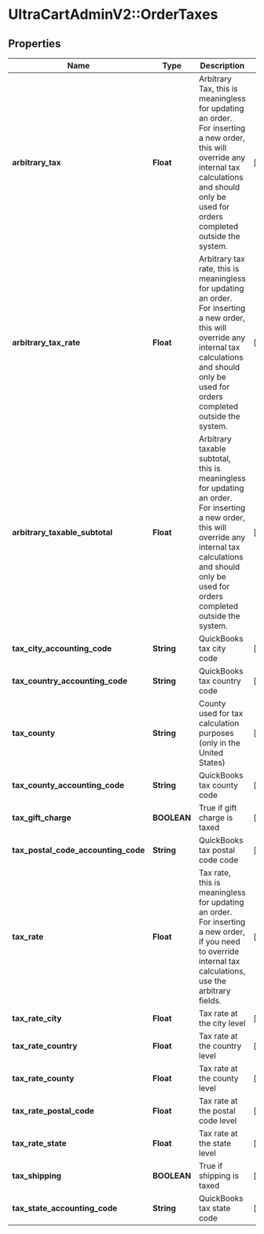 # UltraCartAdminV2::OrderTaxes

## Properties
Name | Type | Description | Notes
------------ | ------------- | ------------- | -------------
**arbitrary_tax** | **Float** | Arbitrary Tax, this is meaningless for updating an order.  For inserting a new order, this will override any internal tax calculations and should only be used for orders completed outside the system. | [optional] 
**arbitrary_tax_rate** | **Float** | Arbitrary tax rate, this is meaningless for updating an order.  For inserting a new order, this will override any internal tax calculations and should only be used for orders completed outside the system. | [optional] 
**arbitrary_taxable_subtotal** | **Float** | Arbitrary taxable subtotal, this is meaningless for updating an order.  For inserting a new order, this will override any internal tax calculations and should only be used for orders completed outside the system. | [optional] 
**tax_city_accounting_code** | **String** | QuickBooks tax city code | [optional] 
**tax_country_accounting_code** | **String** | QuickBooks tax country code | [optional] 
**tax_county** | **String** | County used for tax calculation purposes (only in the United States) | [optional] 
**tax_county_accounting_code** | **String** | QuickBooks tax county code | [optional] 
**tax_gift_charge** | **BOOLEAN** | True if gift charge is taxed | [optional] 
**tax_postal_code_accounting_code** | **String** | QuickBooks tax postal code code | [optional] 
**tax_rate** | **Float** | Tax rate, this is meaningless for updating an order.  For inserting a new order, if you need to override internal tax calculations, use the arbitrary fields. | [optional] 
**tax_rate_city** | **Float** | Tax rate at the city level | [optional] 
**tax_rate_country** | **Float** | Tax rate at the country level | [optional] 
**tax_rate_county** | **Float** | Tax rate at the county level | [optional] 
**tax_rate_postal_code** | **Float** | Tax rate at the postal code level | [optional] 
**tax_rate_state** | **Float** | Tax rate at the state level | [optional] 
**tax_shipping** | **BOOLEAN** | True if shipping is taxed | [optional] 
**tax_state_accounting_code** | **String** | QuickBooks tax state code | [optional] 


